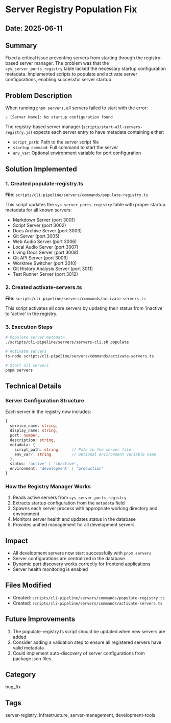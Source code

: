 # Server Registry Population Fix

## Date: 2025-06-11

## Summary
Fixed a critical issue preventing servers from starting through the registry-based server manager. The problem was that the `sys_server_ports_registry` table lacked the necessary startup configuration metadata. Implemented scripts to populate and activate server configurations, enabling successful server startup.

## Problem Description
When running `pnpm servers`, all servers failed to start with the error:
```
⚠️ [Server Name]: No startup configuration found
```

The registry-based server manager (`scripts/start-all-servers-registry.js`) expects each server entry to have metadata containing either:
- `script_path`: Path to the server script file
- `startup_command`: Full command to start the server
- `env_var`: Optional environment variable for port configuration

## Solution Implemented

### 1. Created populate-registry.ts
**File**: `scripts/cli-pipeline/servers/commands/populate-registry.ts`

This script updates the `sys_server_ports_registry` table with proper startup metadata for all known servers:
- Markdown Server (port 3001)
- Script Server (port 3002)
- Docs Archive Server (port 3003)
- Git Server (port 3005)
- Web Audio Server (port 3006)
- Local Audio Server (port 3007)
- Living Docs Server (port 3008)
- Git API Server (port 3009)
- Worktree Switcher (port 3010)
- Git History Analysis Server (port 3011)
- Test Runner Server (port 3012)

### 2. Created activate-servers.ts
**File**: `scripts/cli-pipeline/servers/commands/activate-servers.ts`

This script activates all core servers by updating their status from 'inactive' to 'active' in the registry.

### 3. Execution Steps
```bash
# Populate server metadata
./scripts/cli-pipeline/servers/servers-cli.sh populate

# Activate servers
ts-node scripts/cli-pipeline/servers/commands/activate-servers.ts

# Start all servers
pnpm servers
```

## Technical Details

### Server Configuration Structure
Each server in the registry now includes:
```typescript
{
  service_name: string,
  display_name: string,
  port: number,
  description: string,
  metadata: {
    script_path: string,     // Path to the server file
    env_var?: string         // Optional environment variable name
  },
  status: 'active' | 'inactive',
  environment: 'development' | 'production'
}
```

### How the Registry Manager Works
1. Reads active servers from `sys_server_ports_registry`
2. Extracts startup configuration from the `metadata` field
3. Spawns each server process with appropriate working directory and environment
4. Monitors server health and updates status in the database
5. Provides unified management for all development servers

## Impact
- All development servers now start successfully with `pnpm servers`
- Server configurations are centralized in the database
- Dynamic port discovery works correctly for frontend applications
- Server health monitoring is enabled

## Files Modified
- Created: `scripts/cli-pipeline/servers/commands/populate-registry.ts`
- Created: `scripts/cli-pipeline/servers/commands/activate-servers.ts`

## Future Improvements
1. The populate-registry.ts script should be updated when new servers are added
2. Consider adding a validation step to ensure all registered servers have valid metadata
3. Could implement auto-discovery of server configurations from package.json files

## Category
bug_fix

## Tags
server-registry, infrastructure, server-management, development-tools